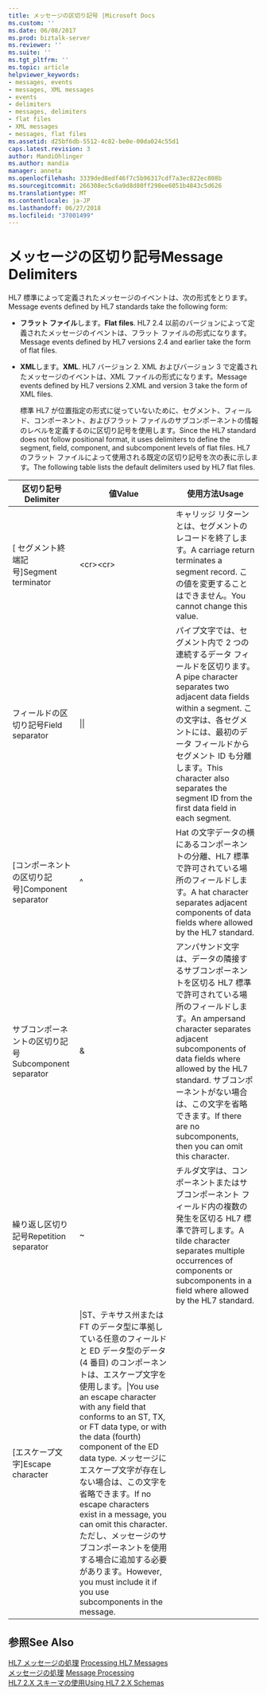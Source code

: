 ```yaml
---
title: メッセージの区切り記号 |Microsoft Docs
ms.custom: ''
ms.date: 06/08/2017
ms.prod: biztalk-server
ms.reviewer: ''
ms.suite: ''
ms.tgt_pltfrm: ''
ms.topic: article
helpviewer_keywords:
- messages, events
- messages, XML messages
- events
- delimiters
- messages, delimiters
- flat files
- XML messages
- messages, flat files
ms.assetid: d25bf6db-5512-4c82-be0e-00da024c55d1
caps.latest.revision: 3
author: MandiOhlinger
ms.author: mandia
manager: anneta
ms.openlocfilehash: 3339ded8edf46f7c5b96317cdf7a3ec822ec808b
ms.sourcegitcommit: 266308ec5c6a9d8d80ff298ee6051b4843c5d626
ms.translationtype: MT
ms.contentlocale: ja-JP
ms.lasthandoff: 06/27/2018
ms.locfileid: "37001499"
---
```

# <a name="message-delimiters"></a><span data-ttu-id="cef36-102">メッセージの区切り記号</span><span class="sxs-lookup"><span data-stu-id="cef36-102">Message Delimiters</span></span>
<span data-ttu-id="cef36-103">HL7 標準によって定義されたメッセージのイベントは、次の形式をとります。</span><span class="sxs-lookup"><span data-stu-id="cef36-103">Message events defined by HL7 standards take the following form:</span></span>  
  
- <span data-ttu-id="cef36-104">**フラット ファイル**します。</span><span class="sxs-lookup"><span data-stu-id="cef36-104">**Flat files**.</span></span> <span data-ttu-id="cef36-105">HL7 2.4 以前のバージョンによって定義されたメッセージのイベントは、フラット ファイルの形式になります。</span><span class="sxs-lookup"><span data-stu-id="cef36-105">Message events defined by HL7 versions 2.4 and earlier take the form of flat files.</span></span>  
  
- <span data-ttu-id="cef36-106">**XML**します。</span><span class="sxs-lookup"><span data-stu-id="cef36-106">**XML**.</span></span> <span data-ttu-id="cef36-107">HL7 バージョン 2. XML およびバージョン 3 で定義されたメッセージのイベントは、XML ファイルの形式になります。</span><span class="sxs-lookup"><span data-stu-id="cef36-107">Message events defined by HL7 versions 2.XML and version 3 take the form of XML files.</span></span>  
  
  <span data-ttu-id="cef36-108">標準 HL7 が位置指定の形式に従っていないために、セグメント、フィールド、コンポーネント、およびフラット ファイルのサブコンポーネントの情報のレベルを定義するのに区切り記号を使用します。</span><span class="sxs-lookup"><span data-stu-id="cef36-108">Since the HL7 standard does not follow positional format, it uses delimiters to define the segment, field, component, and subcomponent levels of flat files.</span></span> <span data-ttu-id="cef36-109">HL7 のフラット ファイルによって使用される既定の区切り記号を次の表に示します。</span><span class="sxs-lookup"><span data-stu-id="cef36-109">The following table lists the default delimiters used by HL7 flat files.</span></span>  
  
|<span data-ttu-id="cef36-110">区切り記号</span><span class="sxs-lookup"><span data-stu-id="cef36-110">Delimiter</span></span>|<span data-ttu-id="cef36-111">値</span><span class="sxs-lookup"><span data-stu-id="cef36-111">Value</span></span>|<span data-ttu-id="cef36-112">使用方法</span><span class="sxs-lookup"><span data-stu-id="cef36-112">Usage</span></span>|  
|---------------|-----------|-----------|  
|<span data-ttu-id="cef36-113">[ セグメント終端記号]</span><span class="sxs-lookup"><span data-stu-id="cef36-113">Segment terminator</span></span>|<span data-ttu-id="cef36-114">\<cr\></span><span class="sxs-lookup"><span data-stu-id="cef36-114">\<cr\></span></span>|<span data-ttu-id="cef36-115">キャリッジ リターンとは、セグメントのレコードを終了します。</span><span class="sxs-lookup"><span data-stu-id="cef36-115">A carriage return terminates a segment record.</span></span> <span data-ttu-id="cef36-116">この値を変更することはできません。</span><span class="sxs-lookup"><span data-stu-id="cef36-116">You cannot change this value.</span></span>|  
|<span data-ttu-id="cef36-117">フィールドの区切り記号</span><span class="sxs-lookup"><span data-stu-id="cef36-117">Field separator</span></span>|<span data-ttu-id="cef36-118">&#124;</span><span class="sxs-lookup"><span data-stu-id="cef36-118">&#124;</span></span>|<span data-ttu-id="cef36-119">パイプ文字では、セグメント内で 2 つの連続するデータ フィールドを区切ります。</span><span class="sxs-lookup"><span data-stu-id="cef36-119">A pipe character separates two adjacent data fields within a segment.</span></span> <span data-ttu-id="cef36-120">この文字は、各セグメントには、最初のデータ フィールドからセグメント ID も分離します。</span><span class="sxs-lookup"><span data-stu-id="cef36-120">This character also separates the segment ID from the first data field in each segment.</span></span>|  
|<span data-ttu-id="cef36-121">[コンポーネントの区切り記号]</span><span class="sxs-lookup"><span data-stu-id="cef36-121">Component separator</span></span>|^|<span data-ttu-id="cef36-122">Hat の文字データの横にあるコンポーネントの分離、HL7 標準で許可されている場所のフィールドします。</span><span class="sxs-lookup"><span data-stu-id="cef36-122">A hat character separates adjacent components of data fields where allowed by the HL7 standard.</span></span>|  
|<span data-ttu-id="cef36-123">サブコンポーネントの区切り記号</span><span class="sxs-lookup"><span data-stu-id="cef36-123">Subcomponent separator</span></span>|&|<span data-ttu-id="cef36-124">アンパサンド文字は、データの隣接するサブコンポーネントを区切る HL7 標準で許可されている場所のフィールドします。</span><span class="sxs-lookup"><span data-stu-id="cef36-124">An ampersand character separates adjacent subcomponents of data fields where allowed by the HL7 standard.</span></span> <span data-ttu-id="cef36-125">サブコンポーネントがない場合は、この文字を省略できます。</span><span class="sxs-lookup"><span data-stu-id="cef36-125">If there are no subcomponents, then you can omit this character.</span></span>|  
|<span data-ttu-id="cef36-126">繰り返し区切り記号</span><span class="sxs-lookup"><span data-stu-id="cef36-126">Repetition separator</span></span>|~|<span data-ttu-id="cef36-127">チルダ文字は、コンポーネントまたはサブコンポーネント フィールド内の複数の発生を区切る HL7 標準で許可します。</span><span class="sxs-lookup"><span data-stu-id="cef36-127">A tilde character separates multiple occurrences of components or subcomponents in a field where allowed by the HL7 standard.</span></span>|  
|<span data-ttu-id="cef36-128">[エスケープ文字]</span><span class="sxs-lookup"><span data-stu-id="cef36-128">Escape character</span></span>|<span data-ttu-id="cef36-129">\|ST、テキサス州または FT のデータ型に準拠している任意のフィールドと ED データ型のデータ (4 番目) のコンポーネントは、エスケープ文字を使用します。</span><span class="sxs-lookup"><span data-stu-id="cef36-129">\|You use an escape character with any field that conforms to an ST, TX, or FT data type, or with the data (fourth) component of the ED data type.</span></span> <span data-ttu-id="cef36-130">メッセージにエスケープ文字が存在しない場合は、この文字を省略できます。</span><span class="sxs-lookup"><span data-stu-id="cef36-130">If no escape characters exist in a message, you can omit this character.</span></span> <span data-ttu-id="cef36-131">ただし、メッセージのサブコンポーネントを使用する場合に追加する必要があります。</span><span class="sxs-lookup"><span data-stu-id="cef36-131">However, you must include it if you use subcomponents in the message.</span></span>|  
  
## <a name="see-also"></a><span data-ttu-id="cef36-132">参照</span><span class="sxs-lookup"><span data-stu-id="cef36-132">See Also</span></span>  
 <span data-ttu-id="cef36-133">[HL7 メッセージの処理](../../adapters-and-accelerators/accelerator-hl7/processing-hl7-messages.md) </span><span class="sxs-lookup"><span data-stu-id="cef36-133">[Processing HL7 Messages](../../adapters-and-accelerators/accelerator-hl7/processing-hl7-messages.md) </span></span>  
 <span data-ttu-id="cef36-134">[メッセージの処理](../../adapters-and-accelerators/accelerator-hl7/message-processing.md) </span><span class="sxs-lookup"><span data-stu-id="cef36-134">[Message Processing](../../adapters-and-accelerators/accelerator-hl7/message-processing.md) </span></span>  
 [<span data-ttu-id="cef36-135">HL7 2.X スキーマの使用</span><span class="sxs-lookup"><span data-stu-id="cef36-135">Using HL7 2.X Schemas</span></span>](../../adapters-and-accelerators/accelerator-hl7/using-hl7-2-x-schemas.md)